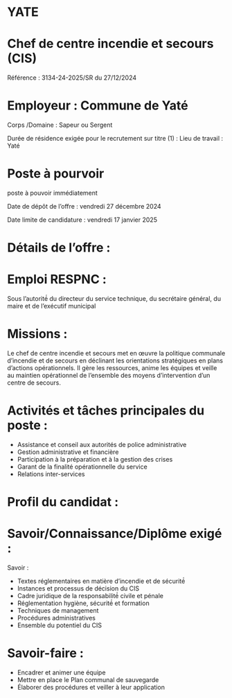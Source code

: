 # YATE

# Chef de centre incendie et secours (CIS)

Référence : 3134-24-2025/SR du 27/12/2024

# Employeur : Commune de Yaté

Corps /Domaine : Sapeur ou Sergent

Durée de résidence exigée pour le recrutement sur titre (1) : Lieu de travail : Yaté

# Poste à pourvoir

poste à pouvoir immédiatement

Date de dépôt de l’offre : vendredi 27 décembre 2024

Date limite de candidature : vendredi 17 janvier 2025

# Détails de l’offre :

# Emploi RESPNC :

Sous l’autorité́ du directeur du service technique, du secrétaire général, du maire et de l’exécutif municipal

# Missions :

Le chef de centre incendie et secours met en œuvre la politique communale d’incendie et de secours en déclinant les orientations stratégiques en plans d’actions opérationnels. Il gère les ressources, anime les équipes et veille au maintien opérationnel de l’ensemble des moyens d’intervention d’un centre de secours.

# Activités et tâches principales du poste :

- Assistance et conseil aux autorités de police administrative
- Gestion administrative et financière
- Participation à la préparation et à la gestion des crises
- Garant de la finalité opérationnelle du service
- Relations inter-services

# Profil du candidat :

# Savoir/Connaissance/Diplôme exigé :

Savoir :

- Textes réglementaires en matière d’incendie et de sécurité́
- Instances et processus de décision du CIS
- Cadre juridique de la responsabilité́ civile et pénale
- Réglementation hygiène, sécurité́ et formation
- Techniques de management
- Procédures administratives
- Ensemble du potentiel du CIS

# Savoir-faire :

- Encadrer et animer une équipe
- Mettre en place le Plan communal de sauvegarde
- Élaborer des procédures et veiller à leur application